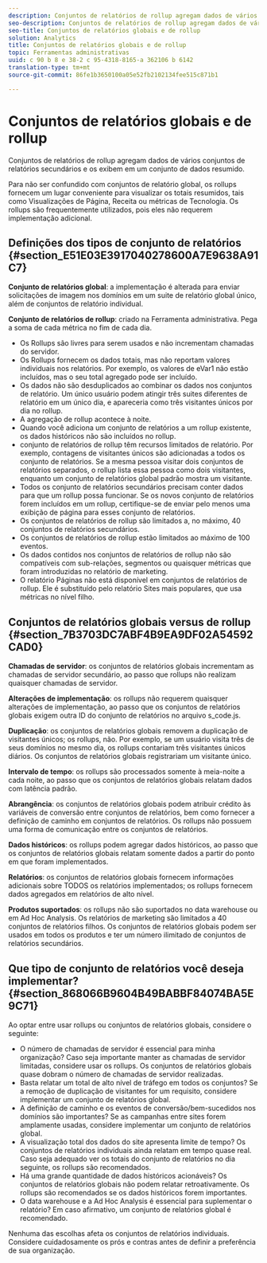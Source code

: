 ```yaml
---
description: Conjuntos de relatórios de rollup agregam dados de vários conjuntos de relatórios secundários e os exibem em um conjunto de dados resumido.
seo-description: Conjuntos de relatórios de rollup agregam dados de vários conjuntos de relatórios secundários e os exibem em um conjunto de dados resumido.
seo-title: Conjuntos de relatórios globais e de rollup
solution: Analytics
title: Conjuntos de relatórios globais e de rollup
topic: Ferramentas administrativas
uuid: c 90 b 8 e 38-2 c 95-4318-8165-a 362106 b 6142
translation-type: tm+mt
source-git-commit: 86fe1b3650100a05e52fb2102134fee515c871b1

---
```



# Conjuntos de relatórios globais e de rollup

Conjuntos de relatórios de rollup agregam dados de vários conjuntos de relatórios secundários e os exibem em um conjunto de dados resumido.

Para não ser confundido com conjuntos de relatório global, os rollups fornecem um lugar conveniente para visualizar os totais resumidos, tais como Visualizações de Página, Receita ou métricas de Tecnologia. Os rollups são frequentemente utilizados, pois eles não requerem implementação adicional.

## Definições dos tipos de conjunto de relatórios {#section_E51E03E3917040278600A7E9638A91C7}

**Conjunto de relatórios global**: a implementação é alterada para enviar solicitações de imagem nos domínios em um suite de relatório global único, além de conjuntos de relatório individual.

**Conjunto de relatórios de rollup**: criado na Ferramenta administrativa. Pega a soma de cada métrica no fim de cada dia.

* Os Rollups são livres para serem usados e não incrementam chamadas do servidor.
* Os Rollups fornecem os dados totais, mas não reportam valores individuais nos relatórios. Por exemplo, os valores de eVar1 não estão incluídos, mas o seu total agregado pode ser incluído.
* Os dados não são desduplicados ao combinar os dados nos conjuntos de relatório. Um único usuário podem atingir três suites diferentes de relatório em um único dia, e apareceria como três visitantes únicos por dia no rollup.
* A agregação de rollup acontece à noite.
* Quando você adiciona um conjunto de relatórios a um rollup existente, os dados históricos não são incluídos no rollup.
* conjunto de relatórios de rollup têm recursos limitados de relatório. Por exemplo, contagens de visitantes únicos são adicionadas a todos os conjunto de relatórios. Se a mesma pessoa visitar dois conjuntos de relatórios separados, o rollup lista essa pessoa como dois visitantes, enquanto um conjunto de relatórios global padrão mostra um visitante.
* Todos os conjunto de relatórios secundários precisam conter dados para que um rollup possa funcionar. Se os novos conjunto de relatórios forem incluídos em um rollup, certifique-se de enviar pelo menos uma exibição de página para esses conjunto de relatórios.
* Os conjuntos de relatórios de rollup são limitados a, no máximo, 40 conjuntos de relatórios secundários.
* Os conjuntos de relatórios de rollup estão limitados ao máximo de 100 eventos.
* Os dados contidos nos conjuntos de relatórios de rollup não são compatíveis com sub-relações, segmentos ou quaisquer métricas que foram introduzidas no relatório de marketing.
* O relatório Páginas não está disponível em conjuntos de relatórios de rollup. Ele é substituído pelo relatório Sites mais populares, que usa métricas no nível filho.

## Conjuntos de relatórios globais versus de rollup {#section_7B3703DC7ABF4B9EA9DF02A54592CAD0}

**Chamadas de servidor**: os conjuntos de relatórios globais incrementam as chamadas de servidor secundário, ao passo que rollups não realizam quaisquer chamadas de servidor.

**Alterações de implementação**: os rollups não requerem quaisquer alterações de implementação, ao passo que os conjuntos de relatórios globais exigem outra ID do conjunto de relatórios no arquivo s_code.js.

**Duplicação**: os conjuntos de relatórios globais removem a duplicação de visitantes únicos; os rollups, não. Por exemplo, se um usuário visita três de seus domínios no mesmo dia, os rollups contariam três visitantes únicos diários. Os conjuntos de relatórios globais registrariam um visitante único.

**Intervalo de tempo**: os rollups são processados somente à meia-noite a cada noite, ao passo que os conjuntos de relatórios globais relatam dados com latência padrão.

**Abrangência**: os conjuntos de relatórios globais podem atribuir crédito às variáveis de conversão entre conjuntos de relatórios, bem como fornecer a definição de caminho em conjuntos de relatórios. Os rollups não possuem uma forma de comunicação entre os conjuntos de relatórios.

**Dados históricos**: os rollups podem agregar dados históricos, ao passo que os conjuntos de relatórios globais relatam somente dados a partir do ponto em que foram implementados.

**Relatórios**: os conjuntos de relatórios globais fornecem informações adicionais sobre TODOS os relatórios implementados; os rollups fornecem dados agregados em relatórios de alto nível.

**Produtos suportados**: os rollups não são suportados no data warehouse ou em Ad Hoc Analysis. Os relatórios de marketing são limitados a 40 conjuntos de relatórios filhos. Os conjuntos de relatórios globais podem ser usados em todos os produtos e ter um número ilimitado de conjuntos de relatórios secundários.

## Que tipo de conjunto de relatórios você deseja implementar? {#section_868066B9604B49BABBF84074BA5E9C71}

Ao optar entre usar rollups ou conjuntos de relatórios globais, considere o seguinte:

* O número de chamadas de servidor é essencial para minha organização? Caso seja importante manter as chamadas de servidor limitadas, considere usar os rollups. Os conjuntos de relatórios globais quase dobram o número de chamadas de servidor realizadas.
* Basta relatar um total de alto nível de tráfego em todos os conjuntos? Se a remoção de duplicação de visitantes for um requisito, considere implementar um conjunto de relatórios global.
* A definição de caminho e os eventos de conversão/bem-sucedidos nos domínios são importantes? Se as campanhas entre sites forem amplamente usadas, considere implementar um conjunto de relatórios global.
* A visualização total dos dados do site apresenta limite de tempo? Os conjuntos de relatórios individuais ainda relatam em tempo quase real. Caso seja adequado ver os totais do conjunto de relatórios no dia seguinte, os rollups são recomendados.
* Há uma grande quantidade de dados históricos acionáveis? Os conjuntos de relatórios globais não podem relatar retroativamente. Os rollups são recomendados se os dados históricos forem importantes.
* O data warehouse e a Ad Hoc Analysis é essencial para suplementar o relatório? Em caso afirmativo, um conjunto de relatórios global é recomendado.

Nenhuma das escolhas afeta os conjuntos de relatórios individuais. Considere cuidadosamente os prós e contras antes de definir a preferência de sua organização.
